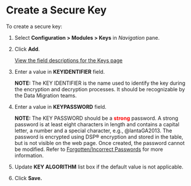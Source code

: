 # Create a Secure Key

To create a secure key:

1.  Select **Configuration \> Modules \> Keys** in *Navigation* pane.

2.  Click **Add<span style="font-weight: normal;">.</span>**
    
    [View the field descriptions for the Keys
    page](../Page_Desc/Keys.htm)

3.  Enter a value in **KEYIDENTIFIER** field.
    
    **NOTE:** The KEY IDENTIFIER is the name used to identify the key
    during the encryption and decryption processes. It should be
    recognizable by the Data Migration teams.

4.  Enter a value in **KEYPASSWORD** field.
    
    **NOTE:** The KEY PASSWORD should be a
    **<span class="underline"><span style="color: #ff0000;">strong</span></span>**
    password. A strong password is at least eight characters in length
    and contains a capital letter, a number and a special character,
    e.g., @lantaGA2013. The password is encrypted using DSP® encryption
    and stored in the table, but is not visible on the web page. Once
    created, the password cannot be modified. Refer to
    [Forgotten/Incorrect
    Passwords](Forgotten_Incorrect_Encryption%20Passwords.htm) for more
    information.

5.  Update <span style="font-weight: bold;">KEY ALGORITHM</span> list
    box if the default value is not applicable.

6.  Click **Save.**

